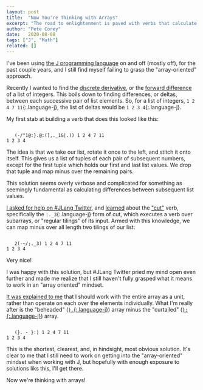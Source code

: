 ```yaml
---
layout: post
title:  "Now You're Thinking with Arrays"
excerpt: "The road to enlightenment is paved with verbs that calculate the discrete derivative of an array of integers. Or something like that..."
author: "Pete Corey"
date:   2020-08-08
tags: ["J", "Math"]
related: []
---
```


I've been using [the J programming language](https://www.jsoftware.com/) on and off (mostly off), for the past couple years, and I still find myself failing to grasp the "array-oriented" approach.

Recently I wanted to find the [discrete derivative](https://calculus.subwiki.org/wiki/Discrete_derivative), or the [forward difference](https://en.wikipedia.org/wiki/Finite_difference#Types) of a list of integers. This boils down to finding differences, or deltas, between each successive pair of list elements. So, for a list of integers, `1 2 4 7 11`{:.language-j}, the list of deltas would be `1 2 3 4`{:.language-j}.

My first stab at building a verb that does this looked like this:

<pre class='language-j'><code class='language-j'>
   (-/"1@:}.@:(],._1&|.)) 1 2 4 7 11
1 2 3 4
</code></pre>

The idea is that we take our list, rotate it once to the left, and stitch it onto itself. This gives us a list of tuples of each pair of subsequent numbers, except for the first tuple which holds our first and last list values. We drop that tuple and map minus over the remaining pairs.

This solution seems overly verbose and complicated for something as seemingly fundamental as calculating differences between subsequent list values.

[I asked for help on #JLang Twitter](https://twitter.com/petecorey/status/1289695289364733953), and [learned](https://twitter.com/digitalbeard/status/1289700859811520512) about the ["cut"](https://www.jsoftware.com/help/dictionary/d331.htm) verb, specifically the `:._3`{:.language-j} form of cut, which executes a verb over subarrays, or "regular tilings" of its input. Armed with this knowledge, we can map minus over all length two tilings of our list:

<pre class='language-j'><code class='language-j'>
   2(-~/;._3) 1 2 4 7 11
1 2 3 4
</code></pre>

Very nice!

I was happy with this solution, but #JLang Twitter pried my mind open even further and made me realize that I still haven't fully grasped what it means to work in an "array oriented" mindset.

[It was explained to me](https://twitter.com/FireyFly/status/1289968898008166401) that I should work with the entire array as a unit, rather than operate on each over the elements individually. What I'm really after is the "beheaded" ([`}.`{:.language-j}](https://www.jsoftware.com/help/dictionary/d531.htm)) array minus the "curtailed" ([`}:`{:.language-j}](https://www.jsoftware.com/help/dictionary/d532.htm)) array.

<pre class='language-j'><code class='language-j'>
   (}. - }:) 1 2 4 7 11
1 2 3 4
</code></pre>

This is the shortest, clearest, and, in hindsight, most obvious solution. It's clear to me that I still need to work on getting into the "array-oriented" mindset when working with J, but hopefully with enough exposure to solutions liks this, I'll get there.

Now we're thinking with arrays!
